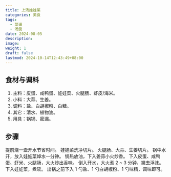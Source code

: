```yaml
---
title: 上汤娃娃菜
categories: 美食
tags:
  - 菜谱
  - 汤羹
date: 2024-08-05
description: 
image: 
weight: 1
draft: false
lastmod: 2024-10-14T12:43:49+08:00
---
```

## 食材与调料

1. 主料：皮蛋、咸鸭蛋、娃娃菜、火腿肠、虾皮/海米。
2. 小料：大蒜、生姜。
3. 调料：盐、白胡椒粉、白糖。
4. 其它：清水、植物油。
5. 用具：锅锅、密漏。

## 步骤

提前烧一壶开水节省时间。
娃娃菜洗净切片。
火腿肠、大蒜、生姜切片。
锅中水开，放入娃娃菜焯水一分钟。
锅热放油，下入姜蒜小火炒香。
下入皮蛋、咸鸭蛋、虾米、火腿肠，大火炒出香味。
倒入开水，大火煮 2 ~ 3 分钟，撇去浮沫。
下入娃娃菜，煮软。
出锅之前下入 1 勺盐、1 勺白胡椒粉、1 勺味精，调味即可。





